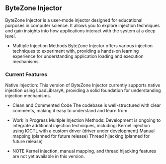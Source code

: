 ## ByteZone Injector
ByteZone Injector is a user-mode injector designed for educational purposes in computer science. It allows you to explore injection techniques and gain insights into how applications interact with the system at a deep level.
- Multiple Injection Methods
ByteZone Injector offers various injection techniques to experiment with, providing a hands-on learning experience for understanding application loading and execution mechanisms. 

### Current Features
Native Injection: 
This version of ByteZone Injector currently supports native injection using LoadLibraryA, providing a solid foundation for understanding injection mechanisms.

- Clean and Commented Code
 The codebase is well-structured with clear comments, making it easy to understand and learn from.

- Work in Progress
Multiple Injection Methods:
Development is ongoing to integrate additional injection techniques, including:
Kernel injection using IOCTL with a custom driver (driver under development)
Manual mapping (planned for future release)
Thread hijacking (planned for future release)

- NOTE
Kernel injection, manual mapping, and thread hijacking features are not yet available in this version.
